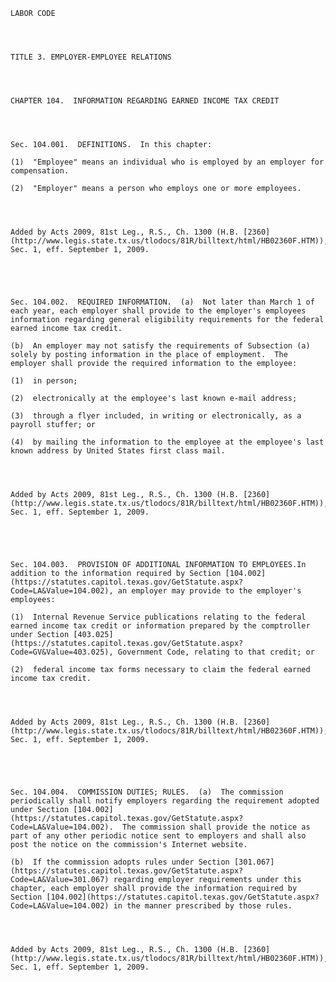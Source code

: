 ﻿
    
    
    	
    					
    
    
    LABOR CODE
    
      
    
    
    TITLE 3. EMPLOYER-EMPLOYEE RELATIONS
    
      
    
    
    CHAPTER 104.  INFORMATION REGARDING EARNED INCOME TAX CREDIT
    
      
    
    
    Sec. 104.001.  DEFINITIONS.  In this chapter:
    
    (1)  "Employee" means an individual who is employed by an employer for compensation.
    
    (2)  "Employer" means a person who employs one or more employees.
    
    
    
    
    Added by Acts 2009, 81st Leg., R.S., Ch. 1300 (H.B. [2360](http://www.legis.state.tx.us/tlodocs/81R/billtext/html/HB02360F.HTM)), Sec. 1, eff. September 1, 2009.
    
    
    
    
    
    Sec. 104.002.  REQUIRED INFORMATION.  (a)  Not later than March 1 of each year, each employer shall provide to the employer's employees information regarding general eligibility requirements for the federal earned income tax credit.
    
    (b)  An employer may not satisfy the requirements of Subsection (a) solely by posting information in the place of employment.  The employer shall provide the required information to the employee:
    
    (1)  in person;
    
    (2)  electronically at the employee's last known e-mail address;
    
    (3)  through a flyer included, in writing or electronically, as a payroll stuffer; or
    
    (4)  by mailing the information to the employee at the employee's last known address by United States first class mail.
    
    
    
    
    Added by Acts 2009, 81st Leg., R.S., Ch. 1300 (H.B. [2360](http://www.legis.state.tx.us/tlodocs/81R/billtext/html/HB02360F.HTM)), Sec. 1, eff. September 1, 2009.
    
    
    
    
    
    Sec. 104.003.  PROVISION OF ADDITIONAL INFORMATION TO EMPLOYEES.In addition to the information required by Section [104.002](https://statutes.capitol.texas.gov/GetStatute.aspx?Code=LA&Value=104.002), an employer may provide to the employer's employees:
    
    (1)  Internal Revenue Service publications relating to the federal earned income tax credit or information prepared by the comptroller under Section [403.025](https://statutes.capitol.texas.gov/GetStatute.aspx?Code=GV&Value=403.025), Government Code, relating to that credit; or
    
    (2)  federal income tax forms necessary to claim the federal earned income tax credit.
    
    
    
    
    Added by Acts 2009, 81st Leg., R.S., Ch. 1300 (H.B. [2360](http://www.legis.state.tx.us/tlodocs/81R/billtext/html/HB02360F.HTM)), Sec. 1, eff. September 1, 2009.
    
    
    
    
    
    Sec. 104.004.  COMMISSION DUTIES; RULES.  (a)  The commission periodically shall notify employers regarding the requirement adopted under Section [104.002](https://statutes.capitol.texas.gov/GetStatute.aspx?Code=LA&Value=104.002).  The commission shall provide the notice as part of any other periodic notice sent to employers and shall also post the notice on the commission's Internet website.
    
    (b)  If the commission adopts rules under Section [301.067](https://statutes.capitol.texas.gov/GetStatute.aspx?Code=LA&Value=301.067) regarding employer requirements under this chapter, each employer shall provide the information required by Section [104.002](https://statutes.capitol.texas.gov/GetStatute.aspx?Code=LA&Value=104.002) in the manner prescribed by those rules.
    
    
    
    
    Added by Acts 2009, 81st Leg., R.S., Ch. 1300 (H.B. [2360](http://www.legis.state.tx.us/tlodocs/81R/billtext/html/HB02360F.HTM)), Sec. 1, eff. September 1, 2009.
    
    
    
    
    				
